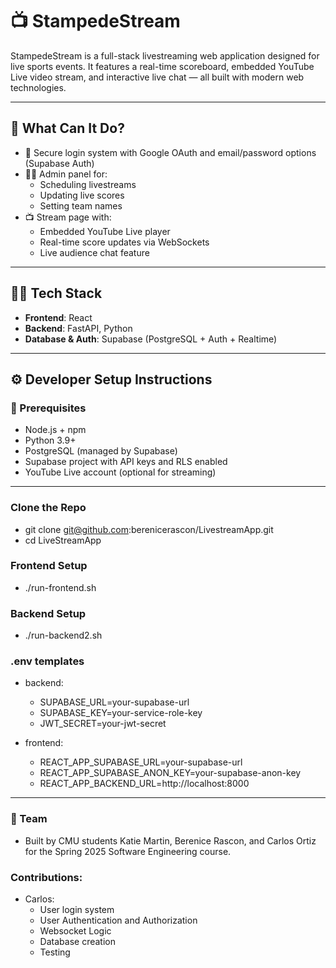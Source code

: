 # 📺 StampedeStream

StampedeStream is a full-stack livestreaming web application designed for live sports events. It features a real-time scoreboard, embedded YouTube Live video stream, and interactive live chat — all built with modern web technologies.

---

## 🚀 What Can It Do?

- 🔐 Secure login system with Google OAuth and email/password options (Supabase Auth)
- 🧑‍💼 Admin panel for:
  - Scheduling livestreams
  - Updating live scores
  - Setting team names
- 📺 Stream page with:
  - Embedded YouTube Live player
  - Real-time score updates via WebSockets
  - Live audience chat feature

---

## 🧑‍💻 Tech Stack

- **Frontend**: React
- **Backend**: FastAPI, Python
- **Database & Auth**: Supabase (PostgreSQL + Auth + Realtime)

---

## ⚙️ Developer Setup Instructions

### 🧩 Prerequisites

- Node.js + npm
- Python 3.9+
- PostgreSQL (managed by Supabase)
- Supabase project with API keys and RLS enabled
- YouTube Live account (optional for streaming)

---

### Clone the Repo

 - git clone git@github.com:berenicerascon/LivestreamApp.git
 - cd LiveStreamApp

### Frontend Setup

 - ./run-frontend.sh

### Backend Setup

 - ./run-backend2.sh

### .env templates

 - backend:
   - SUPABASE_URL=your-supabase-url
   - SUPABASE_KEY=your-service-role-key
   - JWT_SECRET=your-jwt-secret


 - frontend:
   - REACT_APP_SUPABASE_URL=your-supabase-url
   - REACT_APP_SUPABASE_ANON_KEY=your-supabase-anon-key
   - REACT_APP_BACKEND_URL=http://localhost:8000 

---

### 🙌 Team

 - Built by CMU students Katie Martin, Berenice Rascon, and Carlos Ortiz for the Spring 2025 Software Engineering course.

 ### Contributions:
  - Carlos:
    - User login system 
    - User Authentication and Authorization
    - Websocket Logic
    - Database creation
    - Testing